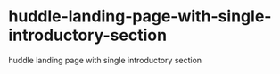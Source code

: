 # huddle-landing-page-with-single-introductory-section
 huddle landing page with single introductory section
